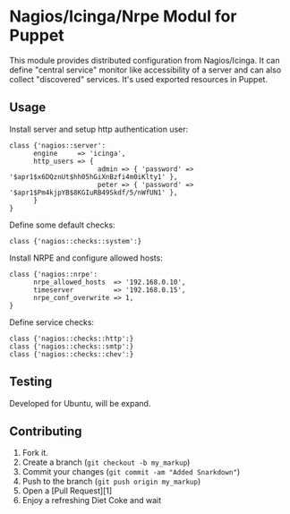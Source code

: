 Nagios/Icinga/Nrpe Modul for Puppet
===================================

This module provides distributed configuration from Nagios/Icinga. It can define
"central service" monitor like accessibility of a server and can also collect
"discovered" services. It's used exported resources in Puppet.

Usage
-----


Install server and setup http authentication user:

	class {'nagios::server':
          engine     => 'icinga',
          http_users => {
                          admin => { 'password' => '$apr1$x6DQznUt$hh05hGiXnBzfi4m0iKlty1' },
                          peter => { 'password' => '$apr1$Pm4kjpYB$8KGIuRB49Skdf/5/nWfUN1' },
          }
	}

Define some default checks:

	class {'nagios::checks::system':}

Install NRPE and configure allowed hosts:

	class {'nagios::nrpe':
          nrpe_allowed_hosts  => '192.168.0.10',
          timeserver          => '192.168.0.15',
          nrpe_conf_overwrite => 1,
	}

Define service checks:

	class {'nagios::checks::http':}
	class {'nagios::checks::smtp':}
	class {'nagios::checks::chev':}


Testing
-------

Developed for Ubuntu, will be expand. 


Contributing
------------

1. Fork it.
2. Create a branch (`git checkout -b my_markup`)
3. Commit your changes (`git commit -am "Added Snarkdown"`)
4. Push to the branch (`git push origin my_markup`)
5. Open a [Pull Request][1]
6. Enjoy a refreshing Diet Coke and wait


